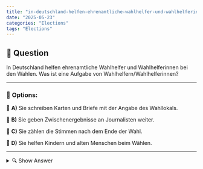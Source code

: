 ```yaml
---
title: "in-deutschland-helfen-ehrenamtliche-wahlhelfer-und-wahlhelferinnen-bei-den-wahlen-was-ist-eine-aufga"
date: "2025-05-23"
categories: "Elections"
tags: "Elections"
---
```


## 📌 **Question**

In Deutschland helfen ehrenamtliche Wahlhelfer und Wahlhelferinnen bei den Wahlen. Was ist eine Aufgabe von Wahlhelfern/Wahlhelferinnen?



---

### 📝 **Options:**

🔘 **A)** Sie schreiben Karten und Briefe mit der Angabe des Wahllokals.

🔘 **B)** Sie geben Zwischenergebnisse an Journalisten weiter.

🔘 **C)** Sie zählen die Stimmen nach dem Ende der Wahl.

🔘 **D)** Sie helfen Kindern und alten Menschen beim Wählen.

---

<details>
  <summary>🔍 Show Answer</summary>

  <p>
💡  <b>Correct Answer:</b>  c
  </p>
  <p>
    📖<b>Explanation:</b>
    In Deutschland werden Wahlen durch ehrenamtliche Wahlhelfer und Wahlhelferinnen unterstützt, die entscheidende Aufgaben hinter den Kulissen übernehmen, um einen reibungslosen Ablauf zu gewährleisten. Diese freiwilligen Helfer sind wesentliche Bestandteile des demokratischen Prozesses. Die Verantwortung der Wahlhelfer umfasst vielfältige Tätigkeiten, darunter auch das Zählen der Stimmen nach Wahlschluss. Während sie keine offiziellen Zwischenberichte an Medien weitergeben oder persönliche Hilfe beim Wählen leisten, spielen sie eine wichtige Rolle bei der korrekten Durchführung und Sicherstellung der Transparenz des Wahlprozesses.
  </p>
</details>
